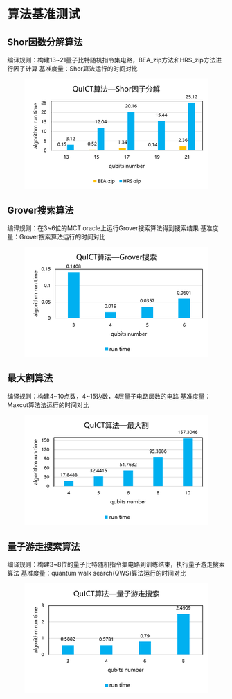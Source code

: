 # 算法基准测试

## Shor因数分解算法

编译规则：构建13~21量子比特随机指令集电路，BEA_zip方法和HRS_zip方法进行因子计算
基准度量：Shor算法运行的时间对比

<figure markdown>

![algorithm benchmark](../assets/images/QuICTbenchmark/algorithm_benchmark/QuICT_shor_algorithm_test.png)

</figure>

## Grover搜索算法

编译规则：在3~6位的MCT oracle上运行Grover搜索算法得到搜索结果
基准度量：Grover搜索算法运行的时间对比

<figure markdown>

![algorithm benchmark](../assets/images/QuICTbenchmark/algorithm_benchmark/QuICT_grover_algorithm_test.png)

</figure>

## 最大割算法

编译规则：构建4~10点数，4~15边数，4层量子电路层数的电路
基准度量：Maxcut算法法运行的时间对比

<figure markdown>

![algorithm benchmark](../assets/images/QuICTbenchmark/algorithm_benchmark/QuICT_maxcut_test.png)

</figure>

## 量子游走搜索算法

编译规则：构建3~8位的量子比特随机指令集电路到训练结束，执行量子游走搜索算法
基准度量：quantum walk search(QWS)算法运行的时间对比

<figure markdown>

![algorithm benchmark](../assets/images/QuICTbenchmark/algorithm_benchmark/QuICT_quantum_walk_search_test.png)

</figure>
